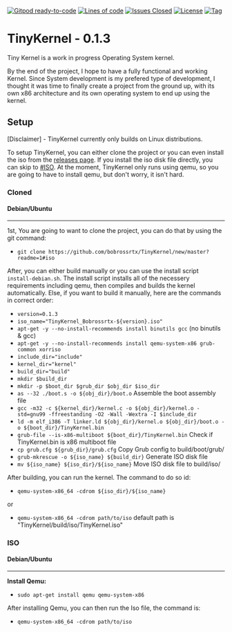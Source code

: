 [![Gitpod ready-to-code](https://img.shields.io/badge/Gitpod-ready--to--code-blue?logo=gitpod)](https://gitpod.io/#https://github.com/bobrossrtx/TinyKernel)
[![Lines of code](https://img.shields.io/tokei/lines/github/bobrossrtx/TinyKernel?color=pink)](https://github.com/bobrossrtx/TinyKernel/)
[![Issues Closed](https://img.shields.io/github/issues-search/bobrossrtx/TinyKernel?color=red&label=Issues%20Closed&query=is%3Aclosed)](https://github.com/bobrossrtx/TinyKernel/issues)
[![License](https://img.shields.io/github/license/bobrossrtx/TinyKernel)](https://github.com/bobrossrtx/TinyKernel/blob/0.1.3/LICENSE)
[![Tag](https://img.shields.io/github/v/tag/bobrossrtx/TinyKernel)](https://github.com/bobrossrtx/TinyKernel/releases)

# TinyKernel - 0.1.3
Tiny Kernel is a work in progress Operating System kernel.

By the end of the project, I hope to have a fully functional and working Kernel. Since System development is my prefered type of development, 
I thought it was time to finally create a project from the ground up, with its own x86 architecture and its own operating system to end up using
the kernel.

## Setup
[Disclaimer] - TinyKernel currently only builds on Linux distributions.

To setup TinyKernel, you can either clone the project or you can even install the iso from the [releases page](https://github.com/bobrossrtx/TinyKernel/releases).
If you install the iso disk file directly, you can skip to [#ISO](https://github.com/bobrossrtx/TinyKernel/new/master?readme=1#iso).
At the moment, TinyKernel only runs using qemu, so you are going to have to install qemu, but don't worry, it isn't hard.

### Cloned
#### Debian/Ubuntu
---
1st, You are going to want to clone the project, you can do that by using the git command: 
- `git clone https://github.com/bobrossrtx/TinyKernel/new/master?readme=1#iso`

After, you can either build manually or you can use the install script `install-debian.sh`.
The install script installs all of the necessery requirements including qemu, then compiles and builds the
kernel automatically. Else, if you want to build it manually, here are the commands in correct order:
- `version=0.1.3`
- `iso_name="TinyKernel_Bobrossrtx-${version}.iso"`
- `apt-get -y --no-install-recommends install binutils gcc` (no binutils & gcc)
- `apt-get -y --no-install-recommends install qemu-system-x86 grub-common xorriso`
- `include_dir="include"`
- `kernel_dir="kernel"`
- `build_dir="build"`
- `mkdir $build_dir`
- `mkdir -p $boot_dir $grub_dir $obj_dir $iso_dir`
- `as --32 ./boot.s -o ${obj_dir}/boot.o` Assemble the boot assembly file
- `gcc -m32 -c ${kernel_dir}/kernel.c -o ${obj_dir}/kernel.o -std=gnu99 -ffreestanding -O2 -Wall -Wextra -I $include_dir`
- `ld -m elf_i386 -T linker.ld ${obj_dir}/kernel.o ${obj_dir}/boot.o -o ${boot_dir}/TinyKernel.bin`
- `grub-file --is-x86-multiboot ${boot_dir}/TinyKernel.bin` Check if TinyKernel.bin is x86 multiboot file
- `cp grub.cfg ${grub_dir}/grub.cfg` Copy Grub config to build/boot/grub/
- `grub-mkrescue -o ${iso_name} ${build_dir}` Generate ISO disk file
- `mv ${iso_name} ${iso_dir}/${iso_name}` Move ISO disk file to build/iso/

After building, you can run the kernel. The command to do so id:
- `qemu-system-x86_64 -cdrom ${iso_dir}/${iso_name}`

or

- `qemu-system-x86_64 -cdrom path/to/iso` default path is "TinyKernel/build/iso/TinyKernel.iso"

### ISO
#### Debian/Ubuntu
---
**Install Qemu:**
- `sudo apt-get install qemu qemu-system-x86`

After installing Qemu, you can then run the Iso file, the command is:
- `qemu-system-x86_64 -cdrom path/to/iso`
